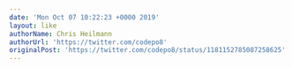 ```yaml
---
date: 'Mon Oct 07 10:22:23 +0000 2019'
layout: like
authorName: Chris Heilmann
authorUrl: 'https://twitter.com/codepo8'
originalPost: 'https://twitter.com/codepo8/status/1181152785087258625'
---
```

